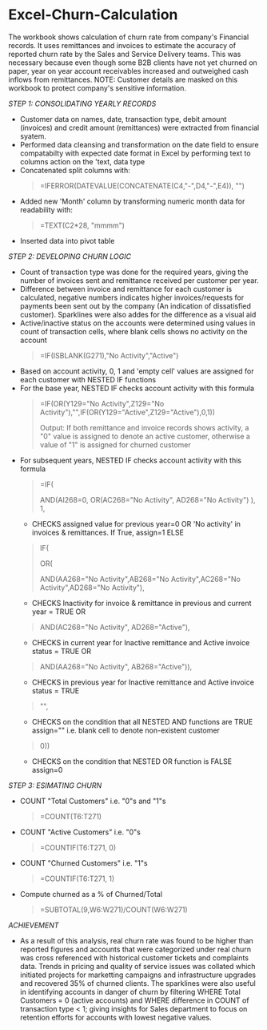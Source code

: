 # Excel-Churn-Calculation
The workbook shows calculation of churn rate from company's Financial records. It uses remittances and invoices to estimate the accuracy of reported churn rate by the Sales and Service Delivery teams. This was necessary because
even though some B2B clients have not yet churned on paper, year on year account receivables increased and outweighed cash inflows from remittances.
NOTE: Customer details are masked on this workbook to protect company's sensitive information.

*STEP 1: CONSOLIDATING YEARLY RECORDS*
* Customer data on names, date, transaction type, debit amount (invoices) and credit amount (remittances) were extracted from financial syatem.
* Performed data cleansing and transformation on the date field to ensure compatabilty with expected date format in Excel by performing text to columns action on the 'text, data type
* Concatenated split columns with:
  > =IFERROR(DATEVALUE(CONCATENATE(C4,"-",D4,"-",E4)), "")
* Added new 'Month' column by transforming numeric month data for readability with:
  > =TEXT(C2*28, "mmmm")
* Inserted data into pivot table


*STEP 2: DEVELOPING CHURN LOGIC*
* Count of transaction type was done for the required years, giving the number of invoices sent and remittance received per customer per year.
* Difference between invoice and remittance for each customer is calculated, negative numbers indicates higher invoices/requests for payments been sent out by the company (An indication of dissatisfied customer). Sparklines were also addes for the difference as a visual aid
* Active/inactive status on the accounts were determined using values in count of transaction cells, where blank cells shows no activity on the account
  > =IF(ISBLANK(G271),"No Activity","Active")
* Based on account activity, 0, 1 and 'empty cell' values are assigned for each customer with NESTED IF functions
* For the base year, NESTED IF checks account activity with this formula
  > =IF(OR(Y129="No Activity",Z129="No Activity"),"",IF(OR(Y129="Active",Z129="Active"),0,1))
  > 
  > Output: If both remittance and invoice records shows activity, a "0" value is assigned to denote an active customer, otherwise a value of "1" is assigned for churned customer
* For subsequent years, NESTED IF checks account activity with this formula
  > =IF(
  > 
  > AND(AI268=0,  OR(AC268="No Activity", AD268="No Activity") ), 1,
    * CHECKS assigned value for previous year=0 OR 'No activity' in invoices & remittances. If True, assign=1 ELSE
  >
  > IF(
  >
  > OR(
  >
  > AND(AA268="No Activity",AB268="No Activity",AC268="No Activity",AD268="No Activity"),
    * CHECKS Inactivity for invoice & remittance in previous and current year = TRUE OR
  > 
  > AND(AC268="No Activity", AD268="Active"),
    * CHECKS in current year for Inactive remittance and Active invoice status = TRUE OR 
  > 
  > AND(AA268="No Activity", AB268="Active")),
    * CHECKS in previous year for Inactive remittance and Active invoice status = TRUE
  >
  > "",
   * CHECKS on the condition that all NESTED AND functions are TRUE assign=""  i.e. blank cell to denote non-existent customer
  >
  > 0))
    * CHECKS on the condition that NESTED OR function is FALSE assign=0
  
*STEP 3: ESIMATING CHURN*
  * COUNT "Total Customers" i.e. "0"s and "1"s
    > =COUNT(T6:T271)
  * COUNT "Active Customers" i.e. "0"s
    > =COUNTIF(T6:T271, 0)
  * COUNT "Churned Customers" i.e. "1"s
    > =COUNTIF(T6:T271, 1)
  * Compute churned as a % of Churned/Total
    > =SUBTOTAL(9,W6:W271)/COUNT(W6:W271)

*ACHIEVEMENT*
  * As a result of this analysis, real churn rate was found to be higher than reported figures and accounts that were categorized under real churn was cross referenced with historical customer tickets and complaints data. Trends in pricing and quality of service issues was collated which initiated projects for marketting campaigns and infrastructure upgrades and recovered 35% of churned clients. The sparklines were also useful in identifying accounts in danger of churn by filtering WHERE Total Customers = 0 (active accounts) and WHERE difference in COUNT of transaction type < 1; giving insights for Sales department to focus on retention efforts for accounts with lowest negative values.

  
  
